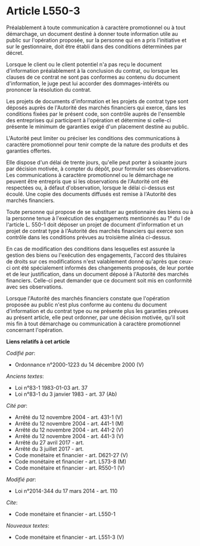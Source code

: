# Article L550-3

Préalablement à toute communication à caractère promotionnel ou à tout démarchage, un document destiné à donner toute
information utile au public sur l'opération proposée, sur la personne qui en a pris l'initiative et sur le gestionnaire, doit
être établi dans des conditions déterminées par décret. 

Lorsque le client ou le client potentiel n'a pas reçu le document d'information préalablement à la conclusion du contrat, ou
lorsque les clauses de ce contrat ne sont pas conformes au contenu du document d'information, le juge peut lui accorder des
dommages-intérêts ou prononcer la résolution du contrat. 

Les projets de documents d'information et les projets de contrat type sont déposés auprès de l'Autorité des marchés
financiers qui exerce, dans les conditions fixées par le présent code, son contrôle auprès de l'ensemble des entreprises qui
participent à l'opération et détermine si celle-ci présente le minimum de garanties exigé d'un placement destiné au public. 

L'Autorité peut limiter ou préciser les conditions des communications à caractère promotionnel pour tenir compte de la nature
des produits et des garanties offertes. 

Elle dispose d'un délai de trente jours, qu'elle peut porter à soixante jours par décision motivée, à compter du dépôt, pour
formuler ses observations. Les communications à caractère promotionnel ou le démarchage ne peuvent être entrepris que si les
observations de l'Autorité ont été respectées ou, à défaut d'observation, lorsque le délai ci-dessus est écoulé. Une copie
des documents diffusés est remise à l'Autorité des marchés financiers. 

Toute personne qui propose de se substituer au gestionnaire des biens ou à la personne tenue à l'exécution des engagements
mentionnés au 1° du I de l'article L. 550-1 doit déposer un projet de document d'information et un projet de contrat type à
l'Autorité des marchés financiers qui exerce son contrôle dans les conditions prévues au troisième alinéa ci-dessus. 

En cas de modification des conditions dans lesquelles est assurée la gestion des biens ou l'exécution des engagements,
l'accord des titulaires de droits sur ces modifications n'est valablement donné qu'après que ceux-ci ont été spécialement
informés des changements proposés, de leur portée et de leur justification, dans un document déposé à l'Autorité des marchés
financiers. Celle-ci peut demander que ce document soit mis en conformité avec ses observations. 

Lorsque l'Autorité des marchés financiers constate que l'opération proposée au public n'est plus conforme au contenu du
document d'information et du contrat type ou ne présente plus les garanties prévues au présent article, elle peut ordonner,
par une décision motivée, qu'il soit mis fin à tout démarchage ou communication à caractère promotionnel concernant
l'opération.

**Liens relatifs à cet article**

_Codifié par_:

  - Ordonnance n°2000-1223 du 14 décembre 2000 (V)

_Anciens textes_:

  - Loi n°83-1 1983-01-03 art. 37
  - Loi n°83-1 du 3 janvier 1983 - art. 37 (Ab)

_Cité par_:

  - Arrêté du 12 novembre 2004 - art. 431-1 (V)
  - Arrêté du 12 novembre 2004 - art. 441-1 (M)
  - Arrêté du 12 novembre 2004 - art. 441-2 (V)
  - Arrêté du 12 novembre 2004 - art. 441-3 (V)
  - Arrêté du 27 avril 2017 - art.
  - Arrêté du 3 juillet 2017 - art.
  - Code monétaire et financier - art. D621-27 (V)
  - Code monétaire et financier - art. L573-8 (M)
  - Code monétaire et financier - art. R550-1 (V)

_Modifié par_:

  - Loi n°2014-344 du 17 mars 2014 - art. 110

_Cite_:

  - Code monétaire et financier - art. L550-1

_Nouveaux textes_:

  - Code monétaire et financier - art. L551-3 (V)
